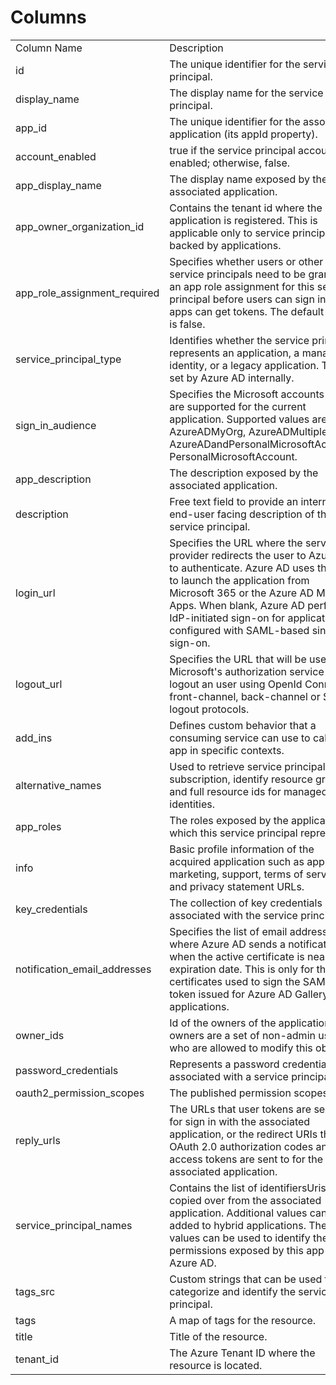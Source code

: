 # Columns  

<table>
	<tr><td>Column Name</td><td>Description</td></tr>
	<tr><td>id</td><td>The unique identifier for the service principal.</td></tr>
	<tr><td>display_name</td><td>The display name for the service principal.</td></tr>
	<tr><td>app_id</td><td>The unique identifier for the associated application (its appId property).</td></tr>
	<tr><td>account_enabled</td><td>true if the service principal account is enabled; otherwise, false.</td></tr>
	<tr><td>app_display_name</td><td>The display name exposed by the associated application.</td></tr>
	<tr><td>app_owner_organization_id</td><td>Contains the tenant id where the application is registered. This is applicable only to service principals backed by applications.</td></tr>
	<tr><td>app_role_assignment_required</td><td>Specifies whether users or other service principals need to be granted an app role assignment for this service principal before users can sign in or apps can get tokens. The default value is false.</td></tr>
	<tr><td>service_principal_type</td><td>Identifies whether the service principal represents an application, a managed identity, or a legacy application. This is set by Azure AD internally.</td></tr>
	<tr><td>sign_in_audience</td><td>Specifies the Microsoft accounts that are supported for the current application. Supported values are: AzureADMyOrg, AzureADMultipleOrgs, AzureADandPersonalMicrosoftAccount, PersonalMicrosoftAccount.</td></tr>
	<tr><td>app_description</td><td>The description exposed by the associated application.</td></tr>
	<tr><td>description</td><td>Free text field to provide an internal end-user facing description of the service principal.</td></tr>
	<tr><td>login_url</td><td>Specifies the URL where the service provider redirects the user to Azure AD to authenticate. Azure AD uses the URL to launch the application from Microsoft 365 or the Azure AD My Apps. When blank, Azure AD performs IdP-initiated sign-on for applications configured with SAML-based single sign-on.</td></tr>
	<tr><td>logout_url</td><td>Specifies the URL that will be used by Microsoft&#39;s authorization service to logout an user using OpenId Connect front-channel, back-channel or SAML logout protocols.</td></tr>
	<tr><td>add_ins</td><td>Defines custom behavior that a consuming service can use to call an app in specific contexts.</td></tr>
	<tr><td>alternative_names</td><td>Used to retrieve service principals by subscription, identify resource group and full resource ids for managed identities.</td></tr>
	<tr><td>app_roles</td><td>The roles exposed by the application which this service principal represents.</td></tr>
	<tr><td>info</td><td>Basic profile information of the acquired application such as app&#39;s marketing, support, terms of service and privacy statement URLs.</td></tr>
	<tr><td>key_credentials</td><td>The collection of key credentials associated with the service principal.</td></tr>
	<tr><td>notification_email_addresses</td><td>Specifies the list of email addresses where Azure AD sends a notification when the active certificate is near the expiration date. This is only for the certificates used to sign the SAML token issued for Azure AD Gallery applications.</td></tr>
	<tr><td>owner_ids</td><td>Id of the owners of the application. The owners are a set of non-admin users who are allowed to modify this object.</td></tr>
	<tr><td>password_credentials</td><td>Represents a password credential associated with a service principal.</td></tr>
	<tr><td>oauth2_permission_scopes</td><td>The published permission scopes.</td></tr>
	<tr><td>reply_urls</td><td>The URLs that user tokens are sent to for sign in with the associated application, or the redirect URIs that OAuth 2.0 authorization codes and access tokens are sent to for the associated application.</td></tr>
	<tr><td>service_principal_names</td><td>Contains the list of identifiersUris, copied over from the associated application. Additional values can be added to hybrid applications. These values can be used to identify the permissions exposed by this app within Azure AD.</td></tr>
	<tr><td>tags_src</td><td>Custom strings that can be used to categorize and identify the service principal.</td></tr>
	<tr><td>tags</td><td>A map of tags for the resource.</td></tr>
	<tr><td>title</td><td>Title of the resource.</td></tr>
	<tr><td>tenant_id</td><td>The Azure Tenant ID where the resource is located.</td></tr>
</table>